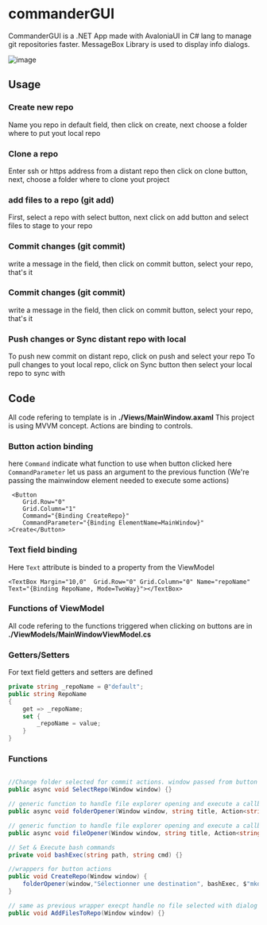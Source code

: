# commanderGUI

CommanderGUI is a .NET App made with AvaloniaUI in C# lang to manage git repositories faster.
MessageBox Library is used to display info dialogs.

![image](https://user-images.githubusercontent.com/56622131/141973603-eec63c4d-fa82-4a74-a10e-085a4f9ac92a.png)

<h2>Usage</h2>

<h3>Create new repo</h3>
Name you repo in default field, then click on create, next choose a folder where to put yout local repo

<h3>Clone a repo</h3>
Enter ssh or https address from a distant repo then click on clone button, next, choose a folder where to clone yout project

<h3>add files to a repo (git add)</h3>
First, select a repo with select button, next click on add button and select files to stage to your repo

<h3>Commit changes (git commit)</h3>
write a message in the field, then click on commit button, select your repo, that's it

<h3>Commit changes (git commit)</h3>
write a message in the field, then click on commit button, select your repo, that's it

<h3>Push changes or Sync distant repo with local</h3>
To push new commit on distant repo, click on push and select your repo
To pull changes to yout local repo, click on Sync button then select your local repo to sync with

<h2>Code</h2>

All code refering to template is in <b>./Views/MainWindow.axaml</b>
This project is using MVVM concept. Actions are binding to controls.

<h3>Button action binding</h3>

here <code>Command</code> indicate what function to use when button clicked
here <code>CommandParameter</code> let us pass an argument to the previous function (We're passing the mainwindow element needed to execute some actions)

```xaml
 <Button 
    Grid.Row="0" 
    Grid.Column="1" 
    Command="{Binding CreateRepo}" 
    CommandParameter="{Binding ElementName=MainWindow}"
>Create</Button>
```

<h3>Text field binding</h3>
Here <code>Text</code> attribute is binded to a property from the ViewModel 

```xaml
<TextBox Margin="10,0"  Grid.Row="0" Grid.Column="0" Name="repoName" Text="{Binding RepoName, Mode=TwoWay}"></TextBox>
```

<h3>Functions of ViewModel</h3>
All code refering to the functions triggered when clicking on buttons are in <b>./ViewModels/MainWindowViewModel.cs</b>

<h3>Getters/Setters</h3>
For text field getters and setters are defined

```csharp
private string _repoName = @"default";
public string RepoName
{
    get => _repoName;
    set {
        _repoName = value;
    }
}
```

<h3>Functions</h3>

```csharp

//Change folder selected for commit actions. window passed from button binding parameter is used to open file explorer from system
public async void SelectRepo(Window window) {}

// generic function to handle file explorer opening and execute a callback after folder selected
public async void folderOpener(Window window, string title, Action<string, string> callback, string command) {}

// generic function to handle file explorer opening and execute a callback after files are selected
public async void fileOpener(Window window, string title, Action<string, string> callback, string command) {}

// Set & Execute bash commands
private void bashExec(string path, string cmd) {}

//wrappers for button actions
public void CreateRepo(Window window) {
    folderOpener(window,"Sélectionner une destination", bashExec, $"mkdir {RepoName} && cd {RepoName} && git init");
}

// same as previous wrapper execpt handle no file selected with dialog error box
public void AddFilesToRepo(Window window) {}
```
